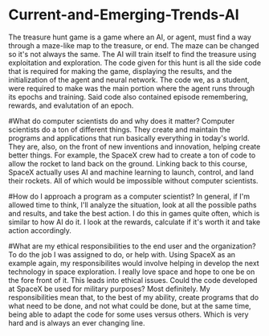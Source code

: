 # Current-and-Emerging-Trends-AI
The treasure hunt game is a game where an AI, or agent, must find a way through a maze-like map to the treasure, or end. The maze can be changed so it's not always the same. The AI will train itself to find the treasure using exploitation and exploration. The code given for this hunt is all the side code that is required for making the game, displaying the results, and the initialization of the agent and neural network. The code we, as a student, were required to make was the main portion where the agent runs through its epochs and training. Said code also contained episode remembering, rewards, and evalutation of an epoch. 

#What do computer scientists do and why does it matter?
Computer scientists do a ton of different things. They create and maintain the programs and applications that run basically everything in today's world. They are, also, on the front of new inventions and innovation, helping create better things. For example, the SpaceX crew had to create a ton of code to allow the rocket to land back on the ground. Linking back to this course, SpaceX actually uses AI and machine learning to launch, control, and land their rockets. All of which would be impossible without computer scientists. 

#How do I approach a program as a computer scientist?
In general, if I'm allowed time to think, I'll analyze the situation, look at all the possible paths and results, and take the best action. I do this in games quite often, which is similar to how AI do it. I look at the rewards, calculate if it's worth it and take action accordingly. 

#What are my ethical responsibilities to the end user and the organization?
To do the job I was assigned to do, or help with. Using SpaceX as an example again, my responsibilites would involve helping in develop the next technology in space exploration. I really love space and hope to one be on the fore front of it. This leads into ethical issues. Could the code developed at SpaceX be used for military purposes? Most definitely. My responsibilities mean that, to the best of my ability, create programs that do what need to be done, and not what could be done, but at the same time, being able to adapt the code for some uses versus others. Which is very hard and is always an ever changing line. 
